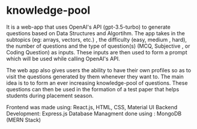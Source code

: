 # knowledge-pool
It is a web-app that uses OpenAI's API (gpt-3.5-turbo) to generate questions based on Data Structures and Algortihm. The app takes in the subtopics (eg: arrays, vectors, etc.) , the difficulty (easy, medium , hard), the number of questions and the type of question(s) (MCQ, Subjective , or Coding Question) as inputs. These inputs are then used to form a prompt which will be used while calling OpenAI's API. 

The web app also gives users the ability to have their own profiles so as to visit the questions generated by them whenever they want to. The main idea is to to form an ever increasing knowledge-pool of questions. These questions can then be used in the formation of a test paper that helps students during placement season.

Frontend was made using: React.js, HTML, CSS, Material UI
Backend Development: Express.js
Database Managment done using : MongoDB
(MERN Stack)

